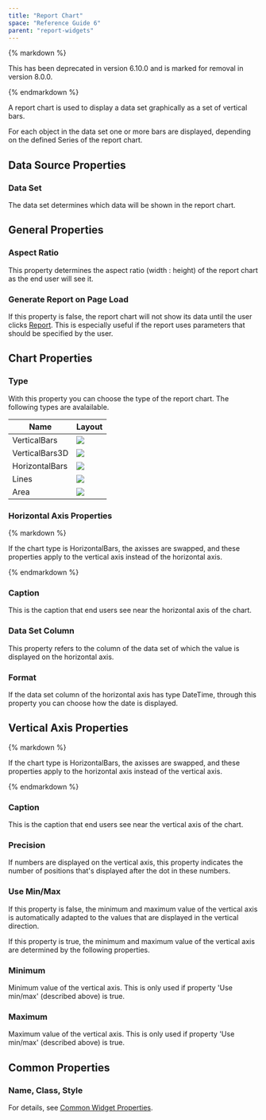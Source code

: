 ```yaml
---
title: "Report Chart"
space: "Reference Guide 6"
parent: "report-widgets"
---
```


<div class="alert alert-info">{% markdown %}

This has been deprecated in version 6.10.0 and is marked for removal in version 8.0.0.

{% endmarkdown %}</div>

A report chart is used to display a data set graphically as a set of vertical bars.

For each object in the data set one or more bars are displayed, depending on the defined Series of the report chart.

## Data Source Properties

### Data Set

The data set determines which data will be shown in the report chart.

## General Properties

### Aspect Ratio

This property determines the aspect ratio (width : height) of the report chart as the end user will see it.

### Generate Report on Page Load

If this property is false, the report chart will not show its data until the user clicks [Report](report-button). This is especially useful if the report uses parameters that should be specified by the user. 

## Chart Properties

### Type

With this property you can choose the type of the report chart. The following types are avalailable.

| Name | Layout |
| --- | --- |
| VerticalBars | ![](attachments/524337/688226.png) |
| VerticalBars3D | ![](attachments/524337/688227.png) |
| HorizontalBars | ![](attachments/524337/688228.png) |
| Lines | ![](attachments/524337/688229.png) |
| Area | ![](attachments/524337/688223.png) |

### Horizontal Axis Properties

<div class="alert alert-warning">{% markdown %}

If the chart type is HorizontalBars, the axisses are swapped, and these properties apply to the vertical axis instead of the horizontal axis.

{% endmarkdown %}</div>

### Caption

This is the caption that end users see near the horizontal axis of the chart.

### Data Set Column

This property refers to the column of the data set of which the value is displayed on the horizontal axis.

### Format

If the data set column of the horizontal axis has type DateTime, through this property you can choose how the date is displayed.

## Vertical Axis Properties

<div class="alert alert-warning">{% markdown %}

If the chart type is HorizontalBars, the axisses are swapped, and these properties apply to the horizontal axis instead of the vertical axis.

{% endmarkdown %}</div>

### Caption

This is the caption that end users see near the vertical axis of the chart.

### Precision

If numbers are displayed on the vertical axis, this property indicates the number of positions that's displayed after the dot in these numbers.

### Use Min/Max

If this property is false, the minimum and maximum value of the vertical axis is automatically adapted to the values that are displayed in the vertical direction.

If this property is true, the minimum and maximum value of the vertical axis are determined by the following properties.

### Minimum

Minimum value of the vertical axis. This is only used if property 'Use min/max' (described above) is true.

### Maximum

Maximum value of the vertical axis. This is only used if property 'Use min/max' (described above) is true.

## Common Properties

### Name, Class, Style

For details, see [Common Widget Properties](common-widget-properties).
